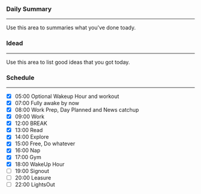 ### Daily Summary
----
Use this area to summaries what you've done toady.


### Idead 
---
Use this area to list good ideas that you got today.

### Schedule
---

- [x] 05:00 Optional Wakeup Hour and workout
- [x] 07:00 Fully awake by now
- [x] 08:00 Work Prep, Day Planned and News catchup
- [x] 09:00 Work
- [x] 12:00 BREAK
- [x] 13:00 Read
- [x] 14:00 Explore
- [x] 15:00 Free, Do whatever
- [x] 16:00 Nap
- [x] 17:00 Gym
- [x] 18:00 WakeUp Hour
- [ ] 19:00 Signout
- [ ] 20:00 Leasure
- [ ] 22:00 LightsOut